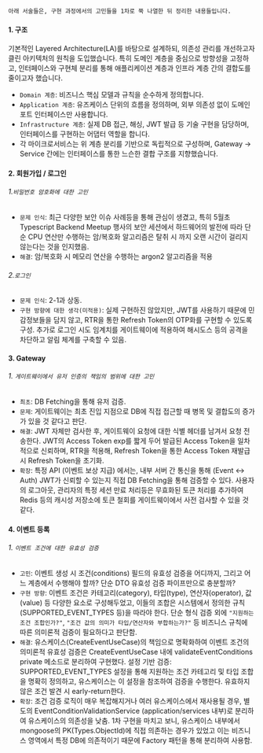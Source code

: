 ```
아래 서술들은, 구현 과정에서의 고민들을 1차로 쭉 나열한 뒤 정리한 내용들입니다.
```

#### 1. 구조
기본적인 Layered Architecture(LA)를 바탕으로 설계하되, 의존성 관리를 개선하고자 클린 아키텍처의 원칙을 도입했습니다. 특히 도메인 계층을 중심으로 방향성을 고정하고, 인터페이스와 구현체 분리를 통해 애플리케이션 계층과 인프라 계층 간의 결합도를 줄이고자 했습니다.
- `Domain 계층`: 비즈니스 핵심 모델과 규칙을 순수하게 정의합니다.    
- `Application 계층`: 유즈케이스 단위의 흐름을 정의하며, 외부 의존성 없이 도메인 포트 인터페이스만 사용합니다.
- `Infrastructure 계층`: 실제 DB 접근, 해싱, JWT 발급 등 기술 구현을 담당하며, 인터페이스를 구현하는 어댑터 역할을 합니다.    
- 각 마이크로서비스는 위 계층 분리를 기반으로 독립적으로 구성하며, Gateway → Service 간에는 인터페이스를 통한 느슨한 결합 구조를 지향했습니다.
	 
#### 2. 회원가입 / 로그인
###### 1.`비밀번호 암호화에 대한 고민`
- `문제 인식`: 최근 다양한 보안 이슈 사례등을 통해 관심이 생겼고, 특히 5월초 Typescript Backend Meetup 행사의 보안 세션에서 하드웨어의 발전에 따라 단순 CPU 연산만 수행하는 암/복호화 알고리즘은 탈취 시 까지 오랜 시간이 걸리지 않는다는 것을 인지했음.
- `해결`: 암/복호화 시 메모리 연산을 수행하는 argon2 알고리즘을 적용

###### 2.`로그인`
- `문제 인식`: 2-1과 상동.
- `구현 방향에 대한 생각(미적용)`: 실제 구현하진 않았지만, JWT를 사용하기 때문에 민감정보들을 담지 않고, RTR을 통한 Refresh Token의 OTP화를 구현할 수 있도록 구성. 추가로 로그인 시도 임계치를 게이트웨이에 적용하여 해시도스 등의 공격을 차단하고 알림 체계를 구축할 수 있음.
	
#### 3. Gateway
###### 1. `게이트웨이에서 유저 인증의 책임의 범위에 대한 고민`
- `최초`: DB Fetching을 통해 유저 검증.
- `문제`: 게이트웨이는 최초 진입 지점으로 DB에 직접 접근할 때 병목 및 결합도의 증가가 있을 것 같다고 판단.
- `해결`: JWT 자체만 검사한 후, 게이트웨이 요청에 대한 식별 헤더를 남겨서 요청 전송한다. JWT의 Access Token exp를 짧게 두어 발급된 Access Token을 일차적으로 신뢰하며, RTR을 적용해, Refresh Token을 통한 Access Token 재발급 시 Refresh Token을 초기화.
- `확장`: 특정 API (이벤트 보상 지급) 에서는, 내부 서버 간 통신을 통해 (Event <-> Auth) JWT가 신뢰할 수 있는지 직접 DB Fetching을 통해 검증할 수 있다. 사용자의 로그아웃, 관리자의 특정 세션 만료 처리등은 무효화된 토큰 처리를 추가하여 Redis 등의 캐시성 저장소에 토큰 철회를 게이트웨이에서 사전 검사할 수 있을 것 같다.

#### 4. 이벤트 등록
###### 1. `이벤트 조건에 대한 유효성 검증`
- `고민`: 이벤트 생성 시 조건(conditions) 필드의 유효성 검증을 어디까지, 그리고 어느 계층에서 수행해야 할까? 단순 DTO 유효성 검증 파이프만으로 충분할까?
- `구현 방향`: 이벤트 조건은 카테고리(category), 타입(type), 연산자(operator), 값(value) 등 다양한 요소로 구성해두었고, 이들의 조합은 시스템에서 정의한 규칙(SUPPORTED_EVENT_TYPES 등)을 따라야 한다. 단순 형식 검증 외에 `"지원하는 조건 조합인가?"`, `"조건 값의 의미가 타입/연산자와 부합하는가?"` 등 비즈니스 규칙에 따른 의미론적 검증이 필요하다고 판단함.
- `해결`: 유스케이스(CreateEventUseCase)의 책임으로 명확화하여 이벤트 조건의 의미론적 유효성 검증은 CreateEventUseCase 내에 validateEventConditions private 메소드로 분리하여 구현했다. 설정 기반 검증: SUPPORTED_EVENT_TYPES 설정을 통해 지원하는 조건 카테고리 및 타입 조합을 명확히 정의하고, 유스케이스는 이 설정을 참조하여 검증을 수행한다. 유효하지 않은 조건 발견 시 early-return한다.
- `확장`: 조건 검증 로직이 매우 복잡해지거나 여러 유스케이스에서 재사용될 경우, 별도의 EventConditionValidationService (application/services 내부)로 분리하여 유스케이스의 의존성을 낮춤. 1차 구현을 마치고 보니,  유스케이스 내부에서 mongoose의 PK(Types.ObjectId)에 직접 의존하는 경우가 있었고 이는 비즈니스 영역에서 특정 DB에 의존적이기 때문에 Factory 패턴을 통해 분리하여 사용함.